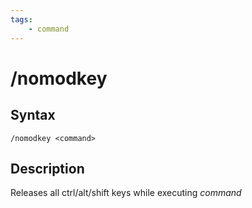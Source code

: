 ```yaml
---
tags:
    - command
---
```

# /nomodkey

## Syntax
<!--cmd-syntax-start-->
```eqcommand
/nomodkey <command>
```
<!--cmd-syntax-end-->

## Description
<!--cmd-desc-start-->
Releases all ctrl/alt/shift keys while executing _command_
<!--cmd-desc-end-->
